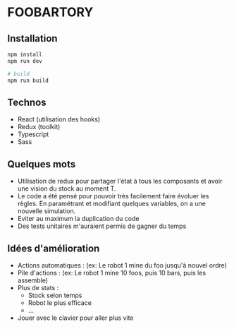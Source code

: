 # FOOBARTORY

## Installation

```bash
npm install
npm run dev

# build
npm run build
```

## Technos

- React (utilisation des hooks)
- Redux (toolkit)
- Typescript
- Sass

## Quelques mots

- Utilisation de redux pour partager l'état à tous les composants et avoir une vision du stock au moment T.
- Le code a été pensé pour pouvoir très facilement faire évoluer les règles. En paramétrant et modifiant quelques variables, on a une nouvelle simulation.
- Eviter au maximum la duplication du code
- Des tests unitaires m'auraient permis de gagner du temps

## Idées d'amélioration

- Actions automatiques : (ex: Le robot 1 mine du foo jusqu'à nouvel ordre)
- Pile d'actions : (ex: Le robot 1 mine 10 foos, puis 10 bars, puis les assemble)
- Plus de stats :
  - Stock selon temps
  - Robot le plus efficace
  - ...
- Jouer avec le clavier pour aller plus vite
